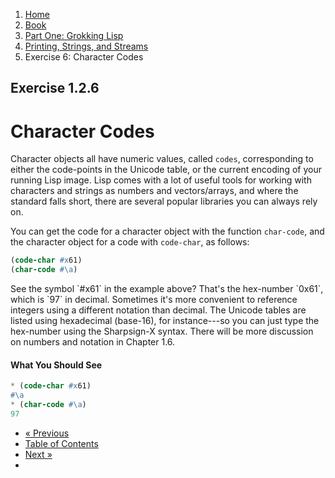 <ol class="breadcrumb">
  <li><a href="/">Home</a></li>
  <li><a href="/book/">Book</a></li>
  <li><a href="/book/1-0-0-overview/">Part One: Grokking Lisp</a></li>
  <li><a href="/book/1-02-00-input-output/">Printing, Strings, and Streams</a></li>
  <li class="active">Exercise 6: Character Codes</li>
</ol>

## Exercise 1.2.6

# Character Codes

Character objects all have numeric values, called `codes`, corresponding to either the code-points in the Unicode table, or the current encoding of your running Lisp image.  Lisp comes with a lot of useful tools for working with characters and strings as numbers and vectors/arrays, and where the standard falls short, there are several popular libraries you can always rely on.

You can get the code for a character object with the function `char-code`, and the character object for a code with `code-char`, as follows:

```lisp
(code-char #x61)
(char-code #\a)
```

<div class="alert alert-info">
  See the symbol `#x61` in the example above? That's the hex-number `0x61`, which is `97` in decimal. Sometimes it's more convenient to reference integers using a different notation than decimal.  The Unicode tables are listed using hexadecimal (base-16), for instance---so you can just type the hex-number using the Sharpsign-X syntax.  There will be more discussion on numbers and notation in Chapter 1.6.
</div>

#### What You Should See

```lisp
* (code-char #x61)
#\a
* (char-code #\a)
97
```

<ul class="pager">
  <li class="previous"><a href="/book/1-02-05-more-chars.md">&laquo; Previous</a></li>
  <li><a href="/book/">Table of Contents</a></li>
  <li class="next"><a href="/book/1-02-07-strings-from-chars.md">Next &raquo;</a><li>
</ul>
